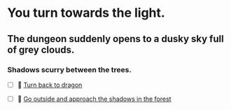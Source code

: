 # You turn towards the light.
## The dungeon suddenly opens to a dusky sky full of grey clouds. 
### Shadows scurry between the trees. 

- [ ] 🐉 [Turn back to dragon](3-2.md)

- [ ] 🌲 [Go outside and approach the shadows in the forest](../3/4.md)
